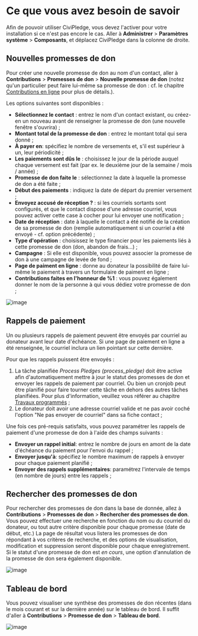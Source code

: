 Ce que vous avez besoin de savoir
=================================

Afin de pouvoir utiliser CiviPledge, vous devez l'activer pour votre installation si ce n'est pas encore le cas. Aller à **Administrer** > **Paramètres système** > **Composants**, et déplacez CiviPledge dans la colonne de droite.

Nouvelles promesses de don
--------------------------

Pour créer une nouvelle promesse de don au nom d'un contact, aller à **Contributions** > **Promesses de don** > **Nouvelle promesse de don** (notez qu'un particulier peut faire lui-même sa promesse de don : cf. le chapitre [Contributions en ligne](../contributions/online-contributions.md) pour plus de détails.).

Les options suivantes sont disponibles :

-   **Sélectionnez le contact** : entrez le nom d'un contact existant, ou créez-en un nouveau avant de renseigner la promesse de don (une nouvelle fenêtre s'ouvrira) ;
-   **Montant total de la promesse de don** : entrez le montant total qui sera donné ;
-   **À payer en**: spécifiez le nombre de versements et, s'il est supérieur à un, leur périodicité ;
-   **Les paiements sont dûs le** : choisissez le jour de la période auquel chaque versement est fait (par ex. le deuxième jour de la semaine / mois / année) ;
-   **Promesse de don faite le** : sélectionnez la date à laquelle la promesse de don a été faite ;
-   **Début des paiements** : indiquez la date de départ du premier versement ;
-   **Envoyez accusé de réception ?** : si les courriels sortants sont configurés, et que le contact dispose d'une adresse courriel, vous pouvez activer cette case à cocher pour lui envoyer une notification ;
-   **Date de réception** : date à laquelle le contact a été notifié de la création de sa promesse de don (remplie automatiquement si un courriel a été envoyé - cf. option précédente) ;
-   **Type d'opération** : choisissez le type financier pour les paiements liés à cette promesse de don (don, abandon de frais...) ;
-   **Campagne** : Si elle est disponible, vous pouvez associer la promesse de don à une campagne de levée de fond ;
-   **Page de paiment en ligne** : donne au donateur la possibilité de faire lui-même le paiement à travers un formulaire de paiment en ligne ;
-   **Contributions faites en l'honneur de %1** : vous pouvez également donner le nom de la personne à qui vous dédiez votre promesse de don ;


![image](/img/new_pledge2.png)

Rappels de paiement
-------------------

Un ou plusieurs rappels de paiement peuvent être envoyés par courriel au donateur avant leur date d'échéance. Si une page de paiement en ligne a été renseignée, le courriel inclura un lien pointant sur cette dernière.

Pour que les rappels puissent être envoyés :

1.  La tâche planifiée *Process Pledges (process_pledge)* doit être active afin d'automatiquement mettre à jour le statut des promesses de don et envoyer les rappels de paiement par courriel. Ou bien un cronjob peut être planifié pour faire tourner cette tâche en dehors des autres tâches planifiées. Pour plus d'information, veuillez vous référer au chapitre [Travaux programmés](../initial-set-up/scheduled-jobs.md) ;
2.  Le donateur doit avoir une adresse courriel valide et ne pas avoir coché l'option "Ne pas envoyer de courriel" dans sa fiche contact ;

Une fois ces pré-requis satisfaits, vous pouvez paramétrer les rappels de paiement d'une promesse de don à l'aide des champs suivants :
-   **Envoyer un rappel initial**: entrez le nombre de jours en amont de la date d'échéance du paiement pour l'envoi du rappel ;
-   **Envoyer jusqu'à**: spécifiez le nombre maximum de rappels à envoyer pour chaque paiement planifié ;
-   **Envoyer des rappels supplémentaires**: paramétrez l'intervale de temps (en nombre de jours) entre les rappels ;

Rechercher des promesses de don
-------------------------------

Pour rechercher des promesses de don dans la base de donnée, allez à **Contributions** > **Promesses de don** >  **Rechercher des promesses de don**. Vous pouvez effectuer une recherche en fonction du nom ou du courriel du donateur, ou tout autre critère disponible pour chaque promesse (date de début, etc.) La page de résultat vous listera les promesses de don répondant à vos critères de recherche, et des options de visualisation, modification et suppression seront disponible pour chaque enregistrement. Si le statut d'une promesse de don est *en cours*, une option d'annulation de la promesse de don sera également disponible.

![image](/img/pledge_menu.png)

Tableau de bord
---------------

Vous pouvez visualiser une synthèse des promesses de don récentes (dans le mois courant et sur la dernière année) sur le tableau de bord. Il suffit d'aller à **Contributions** > **Promesse de don** > **Tableau de bord**.

![image](/img/pledge%20table.png)
